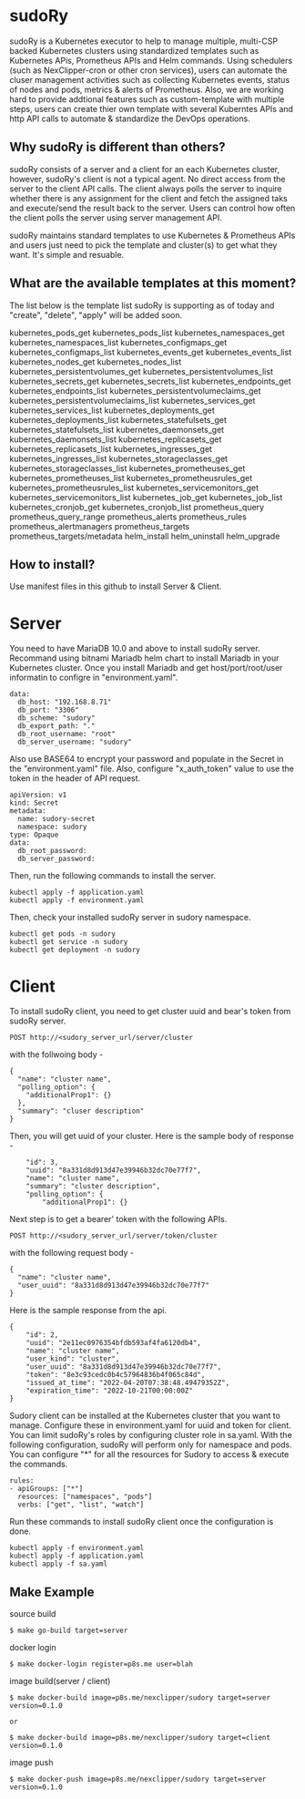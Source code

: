 # sudoRy

sudoRy is a Kubernetes executor to help to manage multiple, multi-CSP backed Kubernetes clusters using standardized templates such as Kubernetes APis, Prometheus APIs and Helm commands. Using schedulers (such as NexClipper-cron or other cron services), users can automate the cluser management activities such as collecting Kubernetes events, status of nodes and pods, metrics & alerts of Prometheus. Also, we are working hard to provide addtional features such as custom-template with multiple steps, users can create thier own template with several Kuberntes APIs and http API calls to automate & standardize the DevOps operations. 

## Why sudoRy is different than others?

sudoRy consists of a server and a client for an each Kubernetes cluster, however, sudoRy's client is not a typical agent. No direct access from the server to the client API calls. The client always polls the server to inquire whether there is any assignment for the client and fetch the assigned taks and execute/send the result back to the server. Users can control how often the client polls the server using server management API. 

sudoRy maintains standard templates to use Kubernetes & Prometheus APIs and users just need to pick the template and cluster(s) to get what they want. It's simple and resuable. 

## What are the available templates at this moment? 

The list below is the template list sudoRy is supporting as of today and "create", "delete", "apply" will be added soon. 

kubernetes_pods_get
kubernetes_pods_list
kubernetes_namespaces_get
kubernetes_namespaces_list
kubernetes_configmaps_get
kubernetes_configmaps_list
kubernetes_events_get
kubernetes_events_list
kubernetes_nodes_get
kubernetes_nodes_list
kubernetes_persistentvolumes_get
kubernetes_persistentvolumes_list
kubernetes_secrets_get
kubernetes_secrets_list
kubernetes_endpoints_get
kubernetes_endpoints_list
kubernetes_persistentvolumeclaims_get
kubernetes_persistentvolumeclaims_list
kubernetes_services_get
kubernetes_services_list
kubernetes_deployments_get
kubernetes_deployments_list
kubernetes_statefulsets_get
kubernetes_statefulsets_list
kubernetes_daemonsets_get
kubernetes_daemonsets_list
kubernetes_replicasets_get
kubernetes_replicasets_list
kubernetes_ingresses_get
kubernetes_ingresses_list
kubernetes_storageclasses_get
kubernetes_storageclasses_list
kubernetes_prometheuses_get
kubernetes_prometheuses_list
kubernetes_prometheusrules_get
kubernetes_prometheusrules_list
kubernetes_servicemonitors_get
kubernetes_servicemonitors_list
kubernetes_job_get
kubernetes_job_list
kubernetes_cronjob_get
kubernetes_cronjob_list
prometheus_query
prometheus_query_range
prometheus_alerts
prometheus_rules
prometheus_alertmanagers
prometheus_targets
prometheus_targets/metadata
helm_install
helm_uninstall
helm_upgrade

## How to install?

Use manifest files in this github to install Server & Client. 

# Server

You need to have MariaDB 10.0 and above to install sudoRy server. Recommand using bitnami Mariadb helm chart to install Mariadb in your Kubernetes cluster. Once you install Mariadb and get host/port/root/user informatin to configre in "environment.yaml". 

```
data:
  db_host: "192.168.8.71"
  db_port: "3306"
  db_scheme: "sudory"
  db_export_path: "."
  db_root_username: "root"
  db_server_username: "sudory"
```

Also use BASE64 to encrypt your password and populate in the Secret in the "environment.yaml" file. Also, configure "x_auth_token" value to use the token in the header of API request. 
```
apiVersion: v1
kind: Secret
metadata:
  name: sudory-secret
  namespace: sudory
type: Opaque
data:
  db_root_password: 
  db_server_password: 

```

Then, run the following commands to install the server. 


```
kubectl apply -f application.yaml
kubectl apply -f environment.yaml
```

Then, check your installed sudoRy server in sudory namespace. 
```
kubectl get pods -n sudory
kubectl get service -n sudory
kubectl get deployment -n sudory
```

# Client 

To install sudoRy client, you need to get cluster uuid and bear's token from sudoRy server. 

```
POST http://<sudory_server_url/server/cluster
```
with the follwoing body - 
```
{
  "name": "cluster name",
  "polling_option": {
    "additionalProp1": {}
  },
  "summary": "cluser description"
}
```

Then, you will get uuid of your cluster. Here is the sample body of response - 

```
    "id": 3,
    "uuid": "8a331d8d913d47e39946b32dc70e77f7",
    "name": "cluster name",
    "summary": "cluster description",
    "polling_option": {
        "additionalProp1": {}
```

Next step is to get a bearer' token with the following APIs. 

```
POST http://<sudory_server_url/server/token/cluster
```
with the following request body - 

```
{
  "name": "cluster name",
  "user_uuid": "8a331d8d913d47e39946b32dc70e77f7"
}
```
Here is the sample response from the api. 

```
{
    "id": 2,
    "uuid": "2e11ec0976354bfdb593af4fa6120db4",
    "name": "cluster name",
    "user_kind": "cluster",
    "user_uuid": "8a331d8d913d47e39946b32dc70e77f7",
    "token": "8e3c93cedc0b4c57964836b4f065c84d",
    "issued_at_time": "2022-04-20T07:38:48.49479352Z",
    "expiration_time": "2022-10-21T00:00:00Z"
}
```

Sudory client can be installed at the Kubernetes cluster that you want to manage. 
Configure these in environment.yaml for uuid and token for client. You can limit sudoRy's roles by configuring cluster role in sa.yaml. With the following configuration, sudoRy will perform only for namespace and pods. You can configure "*" for all the resources for Sudory to access & execute the commands. 

```
rules:
- apiGroups: ["*"]
  resources: ["namespaces", "pods"]
  verbs: ["get", "list", "watch"]
```

Run these commands to install sudoRy client once the configuration is done.

```
kubectl apply -f environment.yaml
kubectl apply -f application.yaml
kubectl apply -f sa.yaml
```



## Make Example

source build
```
$ make go-build target=server
```

docker login
```
$ make docker-login register=p8s.me user=blah
```

image build(server / client)  
```
$ make docker-build image=p8s.me/nexclipper/sudory target=server version=0.1.0

or

$ make docker-build image=p8s.me/nexclipper/sudory target=client version=0.1.0
```

image push
```
$ make docker-push image=p8s.me/nexclipper/sudory target=server version=0.1.0
```
